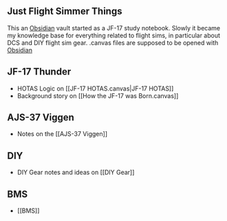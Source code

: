 ## Just Flight Simmer Things
This an [Obsidian](https://obsidian.md/) vault started as a JF-17 study notebook. Slowly it became my knowledge base for everything related to flight sims, in particular about DCS and DIY flight sim gear. 
.canvas files are supposed to be opened with [Obsidian](https://obsidian.md/)
## JF-17 Thunder
- HOTAS Logic on [[JF-17 HOTAS.canvas|JF-17 HOTAS]]
- Background story on [[How the JF-17 was Born.canvas]]
## AJS-37 Viggen
- Notes on the [[AJS-37 Viggen]]
## DIY
- DIY Gear notes and ideas on [[DIY Gear]]
## BMS
- [[BMS]]
